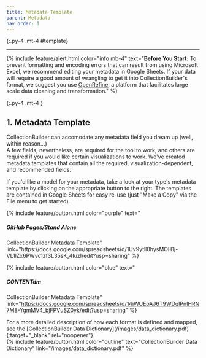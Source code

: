 ```yaml
---
title: Metadata Template
parent: Metadata
nav_order: 1
---
```


{:.py-4 .mt-4 #template}
***

{% include feature/alert.html color="info mb-4" text="**Before You Start:** To prevent formatting and encoding errors that can result from using Microsoft Excel, we recommend editing your metadata in Google Sheets. If your data will require a good amount of wrangling to get it into CollectionBuilder's format, we suggest you use [OpenRefine](http://openrefine.org/), a platform that facilitates large scale data cleaning and transformation." %}  

{:.py-4 .mt-4 }
## 1. Metadata Template

<div class="row">

<div class="col-md-12" markdown="1">
CollectionBuilder can accomodate any metadata field you dream up (well, within reason...) 
</div>
<div class="col-md-8" markdown="1">
A few fields, nevertheless, are required for the tool to work, and others are required if you would like certain visualizations to work. We've created metadata templates that contain all the required, visualization-dependent, and recommended fields. 

If you'd like a model for your metadata, take a look at your type's metadata template by clicking on the appropriate button to the right. The templates are contained in Google Sheets for easy re-use (just "Make a Copy" via the File menu to get started).
</div>
<div class="col-md-4 text-center mx-auto" markdown="1">
{% include feature/button.html color="purple" text="<h5>GitHub Pages/Stand Alone</h5> CollectionBuilder Metadata Template" link="https://docs.google.com/spreadsheets/d/1Uv9ytll0hysMOH1j-VL1lZx6PWvc1zf3L35sK_4IuzI/edit?usp=sharing" %}

{% include feature/button.html color="blue" text="<h5>CONTENTdm</h5> CollectionBuilder Metadata Template" link="https://docs.google.com/spreadsheets/d/14iWUEoAJ6T9WDqlPnIHRN7M8-YgmMV4_bjFPVuSZ0yk/edit?usp=sharing" %}
</div>
<div class="col-md-8" markdown="1">
For a more detailed description of how each format is defined and mapped, see the [CollectionBuilder Data Dictionary](/images/data_dictionary.pdf){:target="_blank" rel="noopener"}.
</div>
<div class="col-md-4 text-center mx-auto" markdown="1">
{% include feature/button.html color="outline" text="CollectionBuilder Data Dictionary" link="/images/data_dictionary.pdf" %}
</div>
</div>
